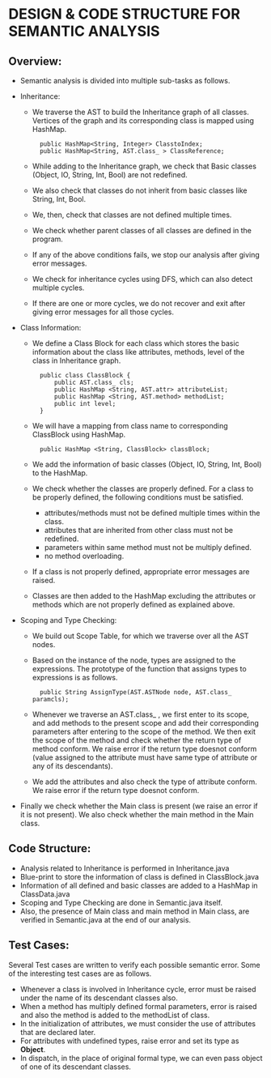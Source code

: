 # DESIGN & CODE STRUCTURE FOR SEMANTIC ANALYSIS

## Overview:

* Semantic analysis is divided into multiple sub-tasks as follows.

* Inheritance: 
	* We traverse the AST to build the Inheritance graph of all classes. Vertices of the graph and its corresponding class is mapped using HashMap.
			
			public HashMap<String, Integer> ClasstoIndex;
			public HashMap<String, AST.class_ > ClassReference;
	
	* While adding to the Inheritance graph, we check that Basic classes (Object, IO, String, Int, Bool) are not redefined.
	* We also check that classes do not inherit from basic classes like String, Int, Bool.
	* We, then, check that classes are not defined multiple times.
	* We check whether parent classes of all classes are defined in the program.
	* If any of the above conditions fails, we stop our analysis after giving error messages.
	* We check for inheritance cycles using DFS, which can also detect multiple cycles.
	* If there are one or more cycles, we do not recover and exit after giving error messages for all those cycles.

* Class Information:
	* We define a Class Block for each class which stores the basic information about the class like attributes, methods, level of the class in Inheritance graph.
			
			public class ClassBlock {
				public AST.class_ cls;
				public HashMap <String, AST.attr> attributeList;
				public HashMap <String, AST.method> methodList;
				public int level;
			}
			
	* We will have a mapping from class name to corresponding ClassBlock using HashMap.
	
			public HashMap <String, ClassBlock> classBlock;
			
	* We add the information of basic classes (Object, IO, String, Int, Bool) to the HashMap.
	* We check whether the classes are properly defined. For a class to be properly defined, the following conditions must be satisfied.
		* attributes/methods must not be defined multiple times within the class.
		* attributes that are inherited from other class must not be redefined.
		* parameters within same method must not be multiply defined.
		* no method overloading.
	* If a class is not properly defined, appropriate error messages are raised.
	* Classes are then added to the HashMap excluding the attributes or methods which are not properly defined as explained above.
	
* Scoping and Type Checking:
	* We build out Scope Table, for which we traverse over all the AST nodes.
	* Based on the instance of the node, types are assigned to the expressions. The prototype of the function that assigns types to expressions is as follows.
	
			public String AssignType(AST.ASTNode node, AST.class_ paramcls);
	
	* Whenever we traverse an AST.class_ , we first enter to its scope, and add methods to the present scope and add their corresponding parameters after entering to the scope of the method. We then exit the scope of the method and check whether the return type of method conform. We raise error if the return type doesnot conform (value assigned to the attribute must have same type of attribute or any of its descendants).
	* We add the attributes and also check the type of attribute conform. We raise error if the return type doesnot conform.

* Finally we check whether the Main class is present (we raise an error if it is not present). We also check whether the main method in the Main class.

## Code Structure:

* Analysis related to Inheritance is performed in Inheritance.java
* Blue-print to store the information of class is defined in ClassBlock.java
* Information of all defined and basic classes are added to a HashMap in ClassData.java
* Scoping and Type Checking are done in Semantic.java itself.
* Also, the presence of Main class and main method in Main class, are verified in Semantic.java at the end of our analysis.

## Test Cases:
Several Test cases are written to verify each possible semantic error. Some of the interesting test cases are as follows.
* Whenever a class is involved in Inheritance cycle, error must be raised under the name of its descendant classes also.
* When a method has multiply defined formal parameters, error is raised and also the method is added to the methodList of class.
* In the initialization of attributes, we must consider the use of attributes that are declared later.
* For attributes with undefined types, raise error and set its type as **Object**.
* In dispatch, in the place of original formal type, we can even pass object of one of its descendant classes.
